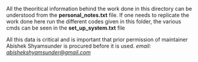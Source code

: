 All the theoritical information behind the work done in this directory can be understood from the **personal_notes.txt** file.
If one needs to replicate the work done here <or> run the different codes given in this folder, the various cmds can be seen in the **set_up_system.txt** file 

All this data is critical and is important that prior permission of maintainer 
Abishek Shyamsunder is procured before it is used.
*email: abishekshyamsunder@gmail.com*